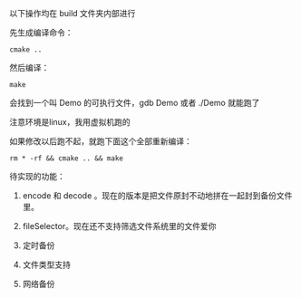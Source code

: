 以下操作均在 build 文件夹内部进行

先生成编译命令：

```
cmake ..
```
然后编译：
```
make 
```

会找到一个叫 Demo 的可执行文件，gdb Demo 或者 ./Demo 就能跑了

注意环境是linux，我用虚拟机跑的

如果修改以后跑不起，就跑下面这个全部重新编译：

```
rm * -rf && cmake .. && make
```

待实现的功能：

1. encode 和 decode 。现在的版本是把文件原封不动地拼在一起封到备份文件里。

2. fileSelector。现在还不支持筛选文件系统里的文件爱你

3. 定时备份

4. 文件类型支持

5. 网络备份